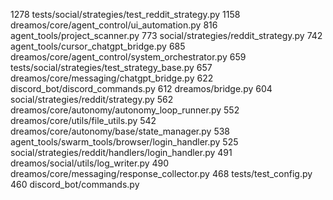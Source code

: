  1278 tests/social/strategies/test_reddit_strategy.py
 1158 dreamos/core/agent_control/ui_automation.py
  816 agent_tools/project_scanner.py
  773 social/strategies/reddit_strategy.py
  742 agent_tools/cursor_chatgpt_bridge.py
  685 dreamos/core/agent_control/system_orchestrator.py
  659 tests/social/strategies/test_strategy_base.py
  657 dreamos/core/messaging/chatgpt_bridge.py
  622 discord_bot/discord_commands.py
  612 dreamos/bridge.py
  604 social/strategies/reddit/strategy.py
  562 dreamos/core/autonomy/autonomy_loop_runner.py
  552 dreamos/core/utils/file_utils.py
  542 dreamos/core/autonomy/base/state_manager.py
  538 agent_tools/swarm_tools/browser/login_handler.py
  525 social/strategies/reddit/handlers/login_handler.py
  491 dreamos/social/utils/log_writer.py
  490 dreamos/core/messaging/response_collector.py
  468 tests/test_config.py
  460 discord_bot/commands.py
